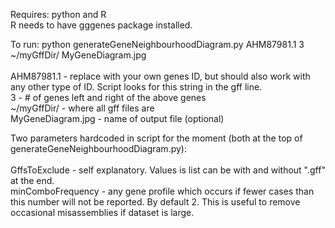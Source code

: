 Requires: python and R<br />
R needs to have gggenes package installed.<br />

To run: python generateGeneNeighbourhoodDiagram.py AHM87981.1 3 ~/myGffDir/ MyGeneDiagram.jpg<br />
<br />
AHM87981.1 - replace with your own genes ID, but should also work with any other type of ID. Script looks for this string in the gff line.<br />
3 - # of genes left and right of the above genes<br />
~/myGffDir/ - where all gff files are<br />
MyGeneDiagram.jpg - name of output file (optional)<br />
 

Two parameters hardcoded in script for the moment (both at the top of generateGeneNeighbourhoodDiagram.py):<br />
<br />
GffsToExclude - self explanatory. Values is list can be with and without ".gff" at the end.<br />
minComboFrequency - any gene profile which occurs if fewer cases than this number will not be reported. By default 2. This is useful to remove occasional misassemblies if dataset is large.<br />
